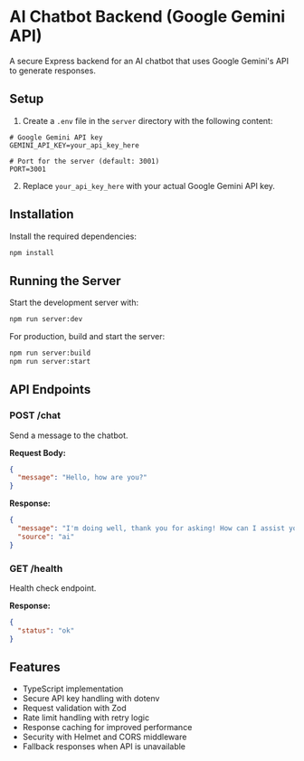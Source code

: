 # AI Chatbot Backend (Google Gemini API)

A secure Express backend for an AI chatbot that uses Google Gemini's API to generate responses.

## Setup

1. Create a `.env` file in the `server` directory with the following content:

```
# Google Gemini API key
GEMINI_API_KEY=your_api_key_here

# Port for the server (default: 3001)
PORT=3001
```

2. Replace `your_api_key_here` with your actual Google Gemini API key.

## Installation

Install the required dependencies:

```bash
npm install
```

## Running the Server

Start the development server with:

```bash
npm run server:dev
```

For production, build and start the server:

```bash
npm run server:build
npm run server:start
```

## API Endpoints

### POST /chat

Send a message to the chatbot.

**Request Body:**

```json
{
  "message": "Hello, how are you?"
}
```

**Response:**

```json
{
  "message": "I'm doing well, thank you for asking! How can I assist you today?",
  "source": "ai"
}
```

### GET /health

Health check endpoint.

**Response:**

```json
{
  "status": "ok"
}
```

## Features

- TypeScript implementation
- Secure API key handling with dotenv
- Request validation with Zod
- Rate limit handling with retry logic
- Response caching for improved performance
- Security with Helmet and CORS middleware
- Fallback responses when API is unavailable 